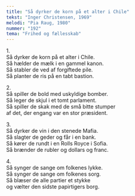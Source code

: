 ```yaml
---
title: "Så dyrker de korn på et alter i Chile"
tekst: "Inger Christensen, 1969"
melodi: "Pia Raug, 1980"
nummer: "192"
tema: "Frihed og fællesskab"
---
```

1\.\
Så dyrker de korn på et alter i Chile.<br>
Så hælder de mælk i en gammel kanon.<br>
Så stabler de ved af forgiftede pile.<br>
Så planter de ris på en tabt bastion.<br>

2\.\
Så spiller de bold med uskyldige bomber.<br>
Så leger de skjul i et tomt parlament.<br>
Så spiller de skak med de små bitte stumper<br>
af det, der engang var en stor præsident.<br>

3\.\
Så dyrker de vin i den stenede Mafia.<br>
Så slagter de geder og får i en bank.<br>
Så kører de rundt i en Rolls Royce i Sofia.<br>
Så brænder de rubler og dollars og franc.<br>

4\.\
Så synger de sange om folkenes lykke.<br>
Så synger de sange om folkenes sorg.<br>
Så blæser de alle partier et stykke<br>
og vælter den sidste papirtigers borg.<br>

